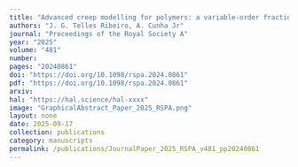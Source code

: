 ```yaml
---
title: "Advanced creep modelling for polymers: a variable-order fractional calculus approach"
authors: "J. G. Telles Ribeiro, A. Cunha Jr"
journal: "Proceedings of the Royal Society A"
year: "2025"
volume: "481"
number: 
pages: "20240861"
doi: "https://doi.org/10.1098/rspa.2024.0861"
pdf: "https://doi.org/10.1098/rspa.2024.0861"
arxiv: 
hal: "https://hal.science/hal-xxxx"
image: "GraphicalAbstract_Paper_2025_RSPA.png"
layout: none
date: 2025-09-17
collection: publications
category: manuscripts
permalink: /publications/JournalPaper_2025_RSPA_v481_pp20240861
---
```

